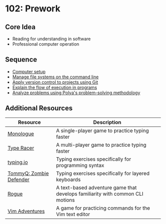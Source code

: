# 102: Prework

## Core Idea

* Reading for understanding in software
* Professional computer operation

## Sequence

* [Computer setup](computer-setup.md)
* [Manage file systems on the command line](standards/manage-file-systems-cli)
* [Apply version control to projects using Git](standards/apply-version-control)
* [Explain the flow of execution in programs](standards/explain-flow-of-execution-in-programs)
* [Analyze problems using Polya's problem-solving methodology](standards/analyze-problems-using-methodology)

## Additional Resources

| Resource | Description |
| --- | --- |
| [Monologue](http://phildo.itch.io/monologue) | A single-player game to practice typing faster |
| [Type Racer](http://play.typeracer.com/) | A multi-player game to practice typing faster |
| [typing.io](https://typing.io/) | Typing exercises specifically for programming syntax |
| [TommyQ: Zombie Defender](https://www.typing.com/student/game/tommyq) | Typing exercises specifically for layered keyboards |
| [Rogue](https://www.myabandonware.com/game/rogue-4n/play-4n) | A text-based adventure game that develops familiarity with common CLI motions |
| [Vim Adventures](http://vim-adventures.com/) | A game for practicing commands for the Vim text editor |

